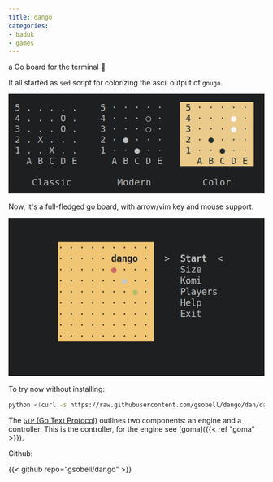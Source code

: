 ```yaml
---
title: dango
categories:
- baduk
- games
---
```


a Go board for the terminal :dango:

It all started as `sed` script for colorizing the ascii output of `gnugo`.

![legacy](legacy.png)

Now, it's a full-fledged go board, with arrow/vim key and mouse support.

![current](featured.png)

To try now without installing:
```sh
python <(curl -s https://raw.githubusercontent.com/gsobell/dango/dan/dango.py)
```

The [`GTP` (Go Text Protocol)](https://www.lysator.liu.se/~gunnar/gtp/) outlines two components: an engine and a controller. This is the controller, for the engine see [goma]({{< ref "goma" >}}).

Github:

{{< github repo="gsobell/dango" >}}


